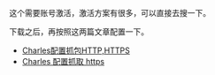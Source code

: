 这个需要账号激活，激活方案有很多，可以直接去搜一下。

下载之后，再按照这两篇文章配置一下。

- [Charles配置抓包HTTP,HTTPS](https://www.jianshu.com/p/e4b1bd8501dc)
- [Charles 配置抓取 https](https://www.jianshu.com/p/7fff98460136)